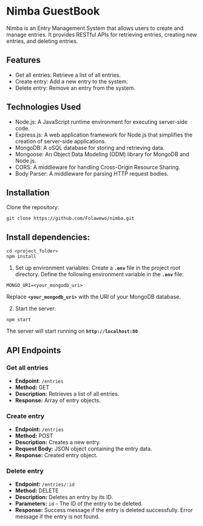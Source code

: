 
# Nimba GuestBook

Nimba is an Entry Management System that allows users to create and manage entries. It provides RESTful APIs for retrieving entries, creating new entries, and deleting entries.

## Features

* Get all entries: Retrieve a list of all entries.
* Create entry: Add a new entry to the system.
* Delete entry: Remove an entry from the system.

## Technologies Used

* Node.js: A JavaScript runtime environment for executing server-side code.
* Express.js: A web application framework for Node.js that simplifies the creation of server-side applications.
* MongoDB: A oSQL database for storing and retrieving data.
* Mongoose: An Object Data Modeling (ODM) library for MongoDB and Node.js.
* CORS: A middleware for handling Cross-Origin Resource Sharing.
* Body Parser: A middleware for parsing HTTP request bodies.

## Installation

Clone the repository:

```
git clone https://github.com/Folawewo/nimba.git
```

## Install dependencies:
```
cd <project_folder>
npm install
```

1. Set up environment variables:
Create a **`.env`** file in the project root directory.
Define the following environment variable in the **`.env`** file:
```
MONGO_URI=<your_mongodb_uri>
```
Replace **`<your_mongodb_uri>`** with the URI of your MongoDB database.

2. Start the server:
```
npm start
```

The server will start running on **`http://localhost:80`**

## API Endpoints

### Get all entries
* **Endpoint**: `/entries`
* **Method:** GET
* **Description:** Retrieves a list of all entries.
* **Response:** Array of entry objects.

### Create entry
* **Endpoint:** `/entries`
* **Method:** POST
* **Description:** Creates a new entry.
* **Request Body:** JSON object containing the entry data.
* **Response:** Created entry object.

### Delete entry
* **Endpoint:** `/entries/:id`
* **Method:** DELETE
* **Description:** Deletes an entry by its ID.
* **Parameters:** `id` - The ID of the entry to be deleted.
* **Response:** Success message if the entry is deleted successfully. Error message if the entry is not found.
